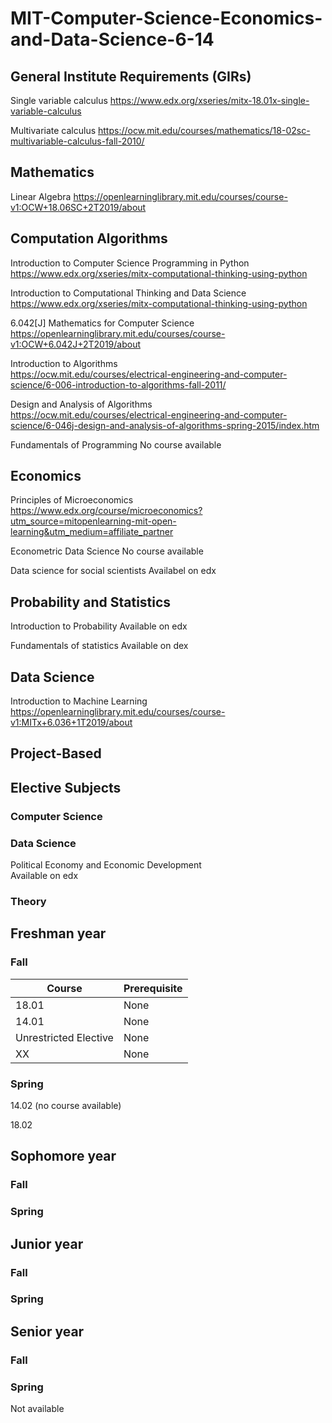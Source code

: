 # MIT-Computer-Science-Economics-and-Data-Science-6-14

## General Institute Requirements (GIRs)

Single variable calculus
https://www.edx.org/xseries/mitx-18.01x-single-variable-calculus

Multivariate calculus
https://ocw.mit.edu/courses/mathematics/18-02sc-multivariable-calculus-fall-2010/

## Mathematics

Linear Algebra
https://openlearninglibrary.mit.edu/courses/course-v1:OCW+18.06SC+2T2019/about

## Computation Algorithms

Introduction to Computer Science Programming in Python	
https://www.edx.org/xseries/mitx-computational-thinking-using-python

Introduction to Computational Thinking and Data Science
https://www.edx.org/xseries/mitx-computational-thinking-using-python

6.042[J] Mathematics for Computer Science
https://openlearninglibrary.mit.edu/courses/course-v1:OCW+6.042J+2T2019/about

Introduction to Algorithms	
https://ocw.mit.edu/courses/electrical-engineering-and-computer-science/6-006-introduction-to-algorithms-fall-2011/

Design and Analysis of Algorithms	
https://ocw.mit.edu/courses/electrical-engineering-and-computer-science/6-046j-design-and-analysis-of-algorithms-spring-2015/index.htm

Fundamentals of Programming	
No course available

## Economics

Principles of Microeconomics
https://www.edx.org/course/microeconomics?utm_source=mitopenlearning-mit-open-learning&utm_medium=affiliate_partner

Econometric Data Science
No course available

Data science for social scientists
Availabel on edx

## Probability and Statistics

Introduction to Probability
Available on edx

Fundamentals of statistics
Available on dex

## Data Science

Introduction to Machine Learning	
https://openlearninglibrary.mit.edu/courses/course-v1:MITx+6.036+1T2019/about


## Project-Based


## Elective Subjects	

### Computer Science


### Data Science

Political Economy and Economic Development	
Available on edx

### Theory


## Freshman year

### Fall

Course | Prerequisite
------------ | ------------- 
18.01 | None
14.01 | None
Unrestricted Elective | None
XX | None

###  Spring

14.02 (no course available)

18.02


## Sophomore year

### Fall


###  Spring

## Junior year

### Fall


###  Spring

## Senior year

### Fall


###  Spring













Not available
